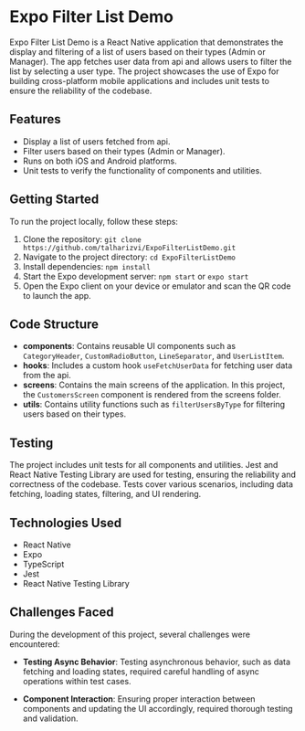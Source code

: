 # Expo Filter List Demo

Expo Filter List Demo is a React Native application that demonstrates the display and filtering of a list of users based on their types (Admin or Manager). The app fetches user data from api and allows users to filter the list by selecting a user type. The project showcases the use of Expo for building cross-platform mobile applications and includes unit tests to ensure the reliability of the codebase.

## Features

- Display a list of users fetched from api.
- Filter users based on their types (Admin or Manager).
- Runs on both iOS and Android platforms.
- Unit tests to verify the functionality of components and utilities.

## Getting Started

To run the project locally, follow these steps:

1. Clone the repository: `git clone https://github.com/talharizvi/ExpoFilterListDemo.git`
2. Navigate to the project directory: `cd ExpoFilterListDemo`
3. Install dependencies: `npm install`
4. Start the Expo development server: `npm start` or `expo start`
5. Open the Expo client on your device or emulator and scan the QR code to launch the app.

## Code Structure

- **components**: Contains reusable UI components such as `CategoryHeader`, `CustomRadioButton`, `LineSeparator`, and `UserListItem`.
- **hooks**: Includes a custom hook `useFetchUserData` for fetching user data from the api.
- **screens**: Contains the main screens of the application. In this project, the `CustomersScreen` component is rendered from the screens folder.
- **utils**: Contains utility functions such as `filterUsersByType` for filtering users based on their types.

## Testing

The project includes unit tests for all components and utilities. Jest and React Native Testing Library are used for testing, ensuring the reliability and correctness of the codebase. Tests cover various scenarios, including data fetching, loading states, filtering, and UI rendering.

## Technologies Used

- React Native
- Expo
- TypeScript
- Jest
- React Native Testing Library

## Challenges Faced

During the development of this project, several challenges were encountered:

- **Testing Async Behavior**: Testing asynchronous behavior, such as data fetching and loading states, required careful handling of async operations within test cases.
  
- **Component Interaction**: Ensuring proper interaction between components and updating the UI accordingly, required thorough testing and validation.

